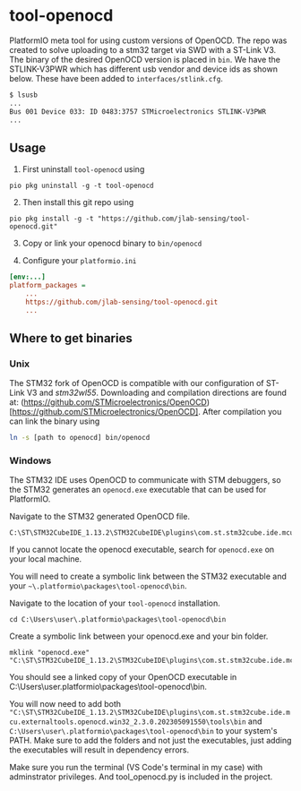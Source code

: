 # tool-openocd

PlatformIO meta tool for using custom versions of OpenOCD. The repo was created to solve uploading to a stm32 target via SWD with a ST-Link V3. The binary of the desired OpenOCD version is placed in `bin`. We have the STLINK-V3PWR which has different usb vendor and device ids as shown below. These have been added to `interfaces/stlink.cfg`.

```bash
$ lsusb
...
Bus 001 Device 033: ID 0483:3757 STMicroelectronics STLINK-V3PWR
...
```

## Usage

1. First uninstall `tool-openocd` using

```
pio pkg uninstall -g -t tool-openocd
```

2. Then install this git repo using

```
pio pkg install -g -t "https://github.com/jlab-sensing/tool-openocd.git"
```

3. Copy or link your openocd binary to `bin/openocd`

4. Configure your `platformio.ini`

```ini
[env:...]
platform_packages =
    ...
    https://github.com/jlab-sensing/tool-openocd.git
    ...
```

## Where to get binaries

### Unix

The STM32 fork of OpenOCD is compatible with our configuration of ST-Link V3 and *stm32wl55*. Downloading and compilation directions are found at: (https://github.com/STMicroelectronics/OpenOCD)[https://github.com/STMicroelectronics/OpenOCD]. After compilation you can link the binary using

```bash
ln -s [path to openocd] bin/openocd
```

### Windows

The STM32 IDE uses OpenOCD to communicate with STM debuggers, so the STM32 generates an ```openocd.exe``` executable that can be used for PlatformIO.

Navigate to the STM32 generated OpenOCD file.

``` 
C:\ST\STM32CubeIDE_1.13.2\STM32CubeIDE\plugins\com.st.stm32cube.ide.mcu.externaltools.openocd.win32_2.3.0.202305091550\tools\bin\openocd.exe
```

If you cannot locate the openocd executable, search for ```openocd.exe``` on your local machine.

You will need to create a symbolic link between the STM32 executable and your ```~\.platformio\packages\tool-openocd\bin```.

Navigate to the location of your ```tool-openocd``` installation.

```
cd C:\Users\user\.platformio\packages\tool-openocd\bin
```

Create a symbolic link between your openocd.exe and your bin folder.

```
mklink "openocd.exe" "C:\ST\STM32CubeIDE_1.13.2\STM32CubeIDE\plugins\com.st.stm32cube.ide.mcu.externaltools.openocd.win32_2.3.0.202305091550\tools\bin\openocd.exe"
```

You should see a linked copy of your OpenOCD executable in C:\Users\user\.platformio\packages\tool-openocd\bin.

You will now need to add both ```"C:\ST\STM32CubeIDE_1.13.2\STM32CubeIDE\plugins\com.st.stm32cube.ide.mcu.externaltools.openocd.win32_2.3.0.202305091550\tools\bin``` and ```C:\Users\user\.platformio\packages\tool-openocd\bin``` to your system's PATH. Make sure to add the folders and not just the executables, just adding the executables will result in dependency errors. 

Make sure you run the terminal (VS Code's terminal in my case) with adminstrator privileges. And tool_openocd.py is included in the project.

